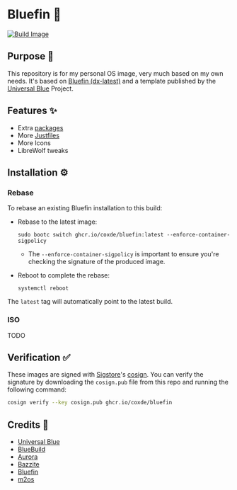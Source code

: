 # Bluefin 💙

[![Build Image](https://github.com/coxde/bluefin/actions/workflows/build.yml/badge.svg)](https://github.com/coxde/bluefin/actions/workflows/build.yml)

## Purpose 🤔

This repository is for my personal OS image, very much based on my own needs. It's based on [Bluefin (dx-latest)](https://github.com/ublue-os/bluefin/) and a template published by the [Universal Blue](https://universal-blue.org/) Project.

## Features ✨

-   Extra [packages](https://github.com/coxde/bluefin/blob/main/build_files/packages.sh)
-   More [Justfiles](https://github.com/coxde/bluefin/tree/main/build_files/just)
-   More Icons
-   LibreWolf tweaks

## Installation ⚙️

### Rebase

To rebase an existing Bluefin installation to this build:

-   Rebase to the latest image:

    ```
    sudo bootc switch ghcr.io/coxde/bluefin:latest --enforce-container-sigpolicy
    ```

    -   The `--enforce-container-sigpolicy` is important to ensure you're checking the signature of the produced image.

-   Reboot to complete the rebase:
    ```
    systemctl reboot
    ```

The `latest` tag will automatically point to the latest build.

### ISO

TODO

## Verification ✅

These images are signed with [Sigstore](https://www.sigstore.dev/)'s [cosign](https://github.com/sigstore/cosign). You can verify the signature by downloading the `cosign.pub` file from this repo and running the following command:

```bash
cosign verify --key cosign.pub ghcr.io/coxde/bluefin
```

## Credits 💌

-   [Universal Blue](https://universal-blue.org/)
-   [BlueBuild](https://blue-build.org/)
-   [Aurora](https://getaurora.dev/)
-   [Bazzite](https://bazzite.gg/)
-   [Bluefin](https://projectbluefin.io/)
-   [m2os](https://github.com/m2giles/m2os)
